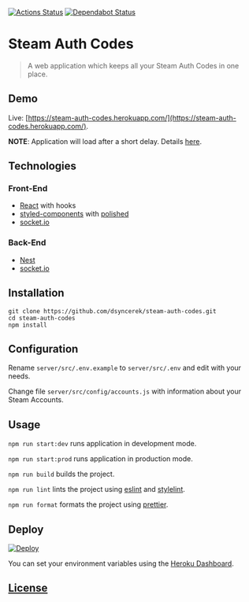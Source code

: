 [![Actions Status](https://github.com/dsyncerek/steam-auth-codes/workflows/CI/badge.svg)](https://github.com/dsyncerek/steam-auth-codes/actions)
[![Dependabot Status](https://api.dependabot.com/badges/status?host=github&repo=dsyncerek/steam-auth-codes)](https://dependabot.com)

# Steam Auth Codes

> A web application which keeps all your Steam Auth Codes in one place.

## Demo

Live: [https://steam-auth-codes.herokuapp.com/](https://steam-auth-codes.herokuapp.com/).

**NOTE**: Application will load after a short delay. Details [here](https://devcenter.heroku.com/articles/free-dyno-hours).

## Technologies

### Front-End

- [React](https://github.com/facebook/react) with hooks
- [styled-components](https://github.com/styled-components/styled-components) with [polished](https://github.com/styled-components/polished)
- [socket.io](https://github.com/socketio/socket.io-client)

### Back-End

- [Nest](https://github.com/nestjs/nest)
- [socket.io](https://github.com/socketio/socket.io)

## Installation

```
git clone https://github.com/dsyncerek/steam-auth-codes.git
cd steam-auth-codes
npm install
```

## Configuration

Rename `server/src/.env.example` to `server/src/.env` and edit with your needs.

Change file `server/src/config/accounts.js` with information about your Steam Accounts.

## Usage

`npm run start:dev` runs application in development mode.

`npm run start:prod` runs application in production mode.

`npm run build` builds the project.

`npm run lint` lints the project using [eslint](https://github.com/eslint/eslint) and [stylelint](https://github.com/stylelint/stylelint).

`npm run format` formats the project using [prettier](https://github.com/prettier/prettier).

## Deploy

[![Deploy](https://www.herokucdn.com/deploy/button.svg)](https://heroku.com/deploy?template=https://github.com/dsyncerek/steam-auth-codes)

You can set your environment variables using the [Heroku Dashboard](https://devcenter.heroku.com/articles/config-vars#using-the-heroku-dashboard).

## [License](LICENSE)
